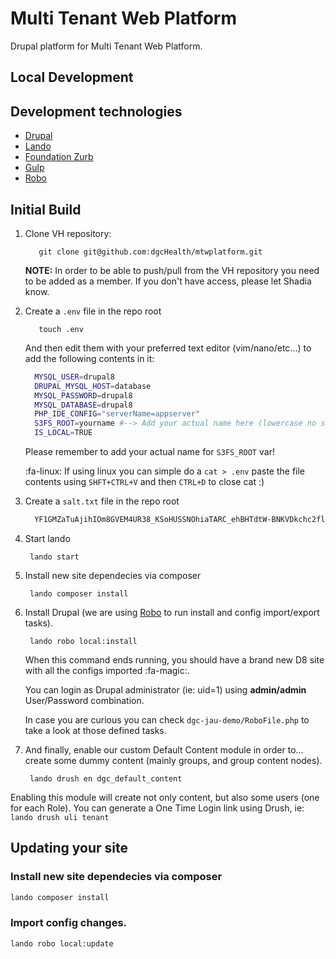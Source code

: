 # Multi Tenant Web Platform

Drupal platform for Multi Tenant Web Platform.

## Local Development

## Development technologies

- [Drupal](https://www.drupal.org)
- [Lando](https://docs.devwithlando.io)
- [Foundation Zurb](https://foundation.zurb.com/sites)
- [Gulp](https://gulpjs.com)
- [Robo](https://robo.li)
 
## Initial Build 

1. Clone VH repository:

          git clone git@github.com:dgcHealth/mtwplatform.git
          
    **NOTE:** In order to be able to push/pull from the VH repository you need to be added as a member. If you don't have access, please let Shadia know.

          
2. Create a `.env` file in the repo root

          touch .env
          
    And then edit them with your preferred text editor (vim/nano/etc...) to add the following contents in it:
    
    ```Bash tab=".env file"
      MYSQL_USER=drupal8
      DRUPAL_MYSQL_HOST=database
      MYSQL_PASSWORD=drupal8
      MYSQL_DATABASE=drupal8
      PHP_IDE_CONFIG="serverName=appserver"
      S3FS_ROOT=yourname #--> Add your actual name here (lowercase no spaces).
      IS_LOCAL=TRUE
    ```

    Please remember to add your actual name for `S3FS_ROOT` var!
    
    :fa-linux: If using linux you can simple do a `cat > .env` paste the file contents using `SHFT+CTRL+V` and then `CTRL+D` to close cat :)

3. Create a `salt.txt` file in the repo root
    ```Bash tab="salt.txt file"
      YF1GMZaTuAjihIOm8GVEM4UR38_KSoHUSSNOhiaTARC_ehBHTdtW-BNKVDkchc2flPaq3MZEsQ
    ```
    
4. Start lando

        lando start

5. Install new site dependecies via composer 

        lando composer install
        
6. Install Drupal (we are using [Robo](https://robo.li/) to run install and config import/export tasks).

        lando robo local:install
        
    When this command ends running, you should have a brand new D8 site with all the configs imported :fa-magic:. 
    
    You can login as Drupal administrator (ie: uid=1) using **admin/admin** User/Password combination.
    
    In case you are curious you can check `dgc-jau-demo/RoboFile.php` to take a look at those defined tasks.
        
7. And finally, enable our custom Default Content module in order to... create some dummy content (mainly groups, and group content nodes).

        lando drush en dgc_default_content
        
 Enabling this module will create not only content, but also some users (one for each Role). You can generate a One Time Login link using Drush, ie: `lando drush uli tenant` 
 
 
## Updating your site

### Install new site dependecies via composer 
```sh
lando composer install
``` 

### Import config changes. 
```sh
lando robo local:update
```